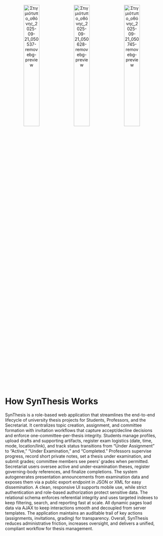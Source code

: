 <p align="center">
<img src="https://github.com/user-attachments/assets/22634301-cd3b-434a-8151-59bc14eee7d6" alt="Στιγμιότυπο_οθόνης_2025-09-21_050537-removebg-preview" width="32%"/>
<img src="https://github.com/user-attachments/assets/a338d338-152f-45b6-9392-bc1c539d5217" alt="Στιγμιότυπο_οθόνης_2025-09-21_050628-removebg-preview" width="32%"/>
<img src="https://github.com/user-attachments/assets/ec1bdcf3-c77b-4f01-bf90-d0330b17eaa6" alt="Στιγμιότυπο_οθόνης_2025-09-21_050745-removebg-preview" width="32%"/>
</p>

  # How SynThesis Works
SynThesis is a role-based web application that streamlines the end-to-end lifecycle of university thesis projects for Students, Professors, and the Secretariat. It centralizes topic creation, assignment, and committee formation with invitation workflows that capture accept/decline decisions and enforce one-committee-per-thesis integrity. Students manage profiles, upload drafts and supporting artifacts, register exam logistics (date, time, mode, location/link), and track status transitions from “Under Assignment” to “Active,” “Under Examination,” and “Completed.” Professors supervise progress, record short private notes, set a thesis under examination, and submit grades; committee members see peers’ grades when permitted. Secretariat users oversee active and under-examination theses, register governing-body references, and finalize completions. The system autogenerates presentation announcements from examination data and exposes them via a public export endpoint in JSON or XML for easy dissemination. A clean, responsive UI supports mobile use, while strict authentication and role-based authorization protect sensitive data. The relational schema enforces referential integrity and uses targeted indexes to keep filtering, search, and reporting fast at scale. All dynamic pages load data via AJAX to keep interactions smooth and decoupled from server templates. The application maintains an auditable trail of key actions (assignments, invitations, grading) for transparency. Overall, SynThesis reduces administrative friction, increases oversight, and delivers a unified, compliant workflow for thesis management.


